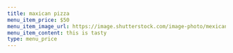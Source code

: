 ```yaml
---
title: maxican pizza
menu_item_price: $50
menu_item_image_url: https://image.shutterstock.com/image-photo/mexican-pizza-meat-jalapeno-260nw-1037760853.jpg
menu_item_content: this is tasty
type: menu_price
---
```

